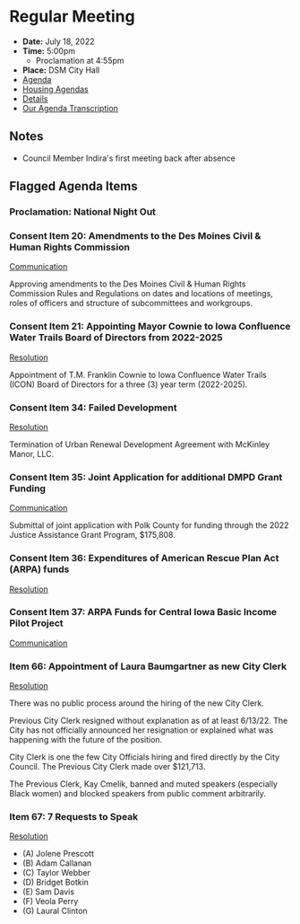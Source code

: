 # Regular Meeting

- **Date:** July 18, 2022
- **Time:** 5:00pm
    - Proclamation at 4:55pm
- **Place:** DSM City Hall
- [Agenda](https://councildocs.dsm.city/agendas/AG20220718.pdf?pdf=Agenda&t=1657852309183)
- [Housing Agendas](https://councildocs.dsm.city/agendas/mg20220718.pdf?pdf=Housing%20Agendas&t=1657852309183)
- [Details](https://www.dsm.city/citycouncil_detail_T60_R2052.php)
- [Our Agenda Transcription](#/view/agenda~2022~transcription~07-18_RM)

## Notes

- Council Member Indira's first meeting back after absence

## Flagged Agenda Items

### Proclamation: National Night Out

### Consent Item 20: Amendments to the Des Moines Civil & Human Rights Commission

[Communication](https://councildocs.dsm.city/communications/2022/22-349.pdf)

Approving amendments to the Des Moines Civil & Human Rights Commission Rules and Regulations on dates and locations of meetings, roles of officers and structure of subcommittees and workgroups. 

### Consent Item 21: Appointing Mayor Cownie to Iowa Confluence Water Trails Board of Directors from 2022-2025

[Resolution](https://councildocs.dsm.city/resolutions/20220718/21.pdf)

Appointment of T.M. Franklin Cownie to Iowa Confluence Water Trails (ICON) Board of Directors for a three (3) year term (2022-2025). 

### Consent Item 34: Failed Development

[Resolution](https://councildocs.dsm.city/resolutions/20220718/34.pdf)

Termination of Urban Renewal Development Agreement with McKinley Manor, LLC.

### Consent Item 35: Joint Application for additional DMPD Grant Funding

[Communication](https://councildocs.dsm.city/communications/2022/22-333.pdf)

Submittal of joint application with Polk County for funding through the 2022 Justice Assistance Grant
Program, $175,808.

### Consent Item 36: Expenditures of American Rescue Plan Act (ARPA) funds

[Resolution](https://councildocs.dsm.city/resolutions/20220718/36.pdf)

### Consent Item 37: ARPA Funds for Central Iowa Basic Income Pilot Project

[Communication](https://councildocs.dsm.city/communications/2022/22-334.pdf)

### Item 66: Appointment of Laura Baumgartner as new City Clerk

[Resolution](https://councildocs.dsm.city/resolutions/20220718/66.pdf)

There was no public process around the hiring of the new City Clerk.

Previous City Clerk resigned without explanation as of at least 6/13/22. The City has not officially announced her resignation
or explained what was happening with the future of the position.

City Clerk is one the few City Officials hiring and fired directly by the City Council. 
The Previous City Clerk made over $121,713.

The Previous Clerk, Kay Cmelik, banned and muted speakers (especially Black women)
and blocked speakers from public comment arbitrarily.

### Item 67: 7 Requests to Speak

[Resolution](https://councildocs.dsm.city/resolutions/20220718/67.pdf)

- (A) Jolene Prescott 
- (B) Adam Callanan 
- (C) Taylor Webber 
- (D) Bridget Botkin 
- (E) Sam Davis  
- (F) Veola Perry 
- (G) Laural Clinton 
